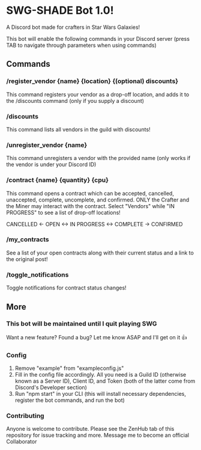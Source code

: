 # SWG-SHADE Bot 1.0!

A Discord bot made for crafters in Star Wars Galaxies!

This bot will enable the following commands in your Discord server (press TAB to navigate through parameters when using commands)

## Commands

### /register_vendor {name} {location} {(optional) discounts}
This command registers your vendor as a drop-off location, and adds it to the /discounts command (only if you supply a discount)

### /discounts
This command lists all vendors in the guild with discounts!

### /unregister_vendor {name}
This command unregisters a vendor with the provided name (only works if the vendor is under your Discord ID)

### /contract {name} {quantity} {cpu}
This command opens a contract which can be accepted, cancelled, unaccepted, complete, uncomplete, and confirmed. ONLY the Crafter and the Miner may interact with the contract. Select "Vendors" while "IN PROGRESS" to see a list of drop-off locations!

CANCELLED <- OPEN <-> IN PROGRESS <-> COMPLETE -> CONFIRMED

### /my_contracts
See a list of your open contracts along with their current status and a link to the original post!

### /toggle_notifications
Toggle notifications for contract status changes!

## More

### This bot will be maintained until I quit playing SWG
Want a new feature? Found a bug? Let me know ASAP and I'll get on it :thumbsup:

### Config
1. Remove "example" from "exampleconfig.js"
2. Fill in the config file accordingly. All you need is a Guild ID (otherwise known as a Server ID), Client ID, and Token (both of the latter come from Discord's Developer section)
3. Run "npm start" in your CLI (this will install necessary dependencies, register the bot commands, and run the bot)

### Contributing
Anyone is welcome to contribute. Please see the ZenHub tab of this repository for issue tracking and more. Message me to become an official Collaborator
